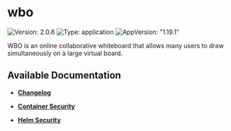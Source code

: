 # wbo

![Version: 2.0.6](https://img.shields.io/badge/Version-2.0.6-informational?style=flat-square) ![Type: application](https://img.shields.io/badge/Type-application-informational?style=flat-square) ![AppVersion: "1.19.1"](https://img.shields.io/badge/AppVersion-"1.19.1"-informational?style=flat-square)

WBO is an online collaborative whiteboard that allows many users to draw simultaneously on a large virtual board.

## Available Documentation

- [**Changelog**](CHANGELOG)

- [**Container Security**](container-security)

- [**Helm Security**](helm-security)


